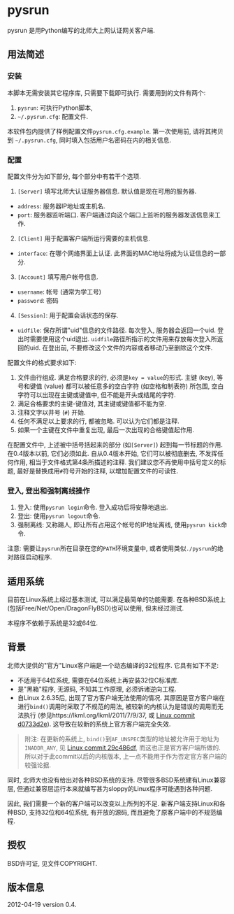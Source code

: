# pysrun 

pysrun 是用Python编写的北师大上网认证网关客户端.


## 用法简述

### 安装

本脚本无需安装其它程序库, 只需要下载即可执行. 需要用到的文件有两个:

1. `pysrun`: 可执行Python脚本,
2. `~/.pysrun.cfg`: 配置文件.

本软件包内提供了样例配置文件`pysrun.cfg.example`. 第一次使用前, 请将其拷贝到
`~/.pysrun.cfg`, 同时填入包括用户名密码在内的相关信息.


### 配置

配置文件分为如下部分, 每个部分中有若干个选项.

1. `[Server]`
填写北师大认证服务器信息. 默认值是现在可用的服务器.
 * `address`: 服务器IP地址或主机名.
 * `port`: 服务器监听端口. 客户端通过向这个端口上监听的服务器发送信息来工作.
2. `[Client]`
用于配置客户端所运行需要的主机信息.
 * `interface`: 在哪个网络界面上认证. 此界面的MAC地址将成为认证信息的一部分.
3. `[Account]`
填写用户帐号信息.
 * `username`: 帐号 (通常为学工号)
 * `password`: 密码
4. `[Session]`: 用于配置会话状态的保存.
 * `uidfile`: 保存所谓"uid"信息的文件路径. 每次登入, 服务器会返回一个uid.
 登出时需要使用这个uid退出. `uidfile`路径所指示的文件用来存放每次登入所返回的uid. 在登出前, 不要修改这个文件的内容或者移动乃至删除这个文件.

配置文件的格式要求如下:

1. 文件由行组成. 满足合格要求的行, 必须是`key = value`的形式. 主键 (key), 等号和键值 (value) 都可以被任意多的空白字符 (如空格和制表符) 所包围, 空白字符可以出现在主键或键值中, 但不能是开头或结尾的字符.
2. 满足合格要求的主键-键值对, 其主键或键值都不能为空.
3. 注释文字以井号 (`#`) 开始.
4. 任何不满足以上要求的行, 都被忽略. 可以认为它们都是注释.
5. 如果一个主键在文件中重复出现, 最后一次出现的合格键值起作用.

在配置文件中, 上述被中括号括起来的部分 (如`[Server]`) 起到每一节标题的作用.  在0.4版本以前, 它们必须如此.  自从0.4版本开始, 它们可以被彻底删去, 不发挥任何作用, 相当于文件格式第4条所描述的注释.  我们建议您不再使用中括号定义的标题, 最好是替换成用`#`符号开始的注释, 以增加配置文件的可读性.


### 登入, 登出和强制离线操作

1. 登入: 使用`pysrun login`命令. 登入成功后将安静地退出.
2. 登出: 使用`pysrun logout`命令.
3. 强制离线: 又称踢人, 即让所有占用这个帐号的IP地址离线, 使用`pysrun kick`命令.

注意: 需要让`pysrun`所在目录在您的`PATH`环境变量中, 或者使用类似`./pysrun`的绝对路径启动程序.


## 适用系统

目前在Linux系统上经过基本测试, 可以满足最简单的功能需要. 在各种BSD系统上(包括Free/Net/Open/DragonFlyBSD)也可以使用, 但未经过测试.

本程序不依赖于系统是32或64位.


## 背景

北师大提供的"官方"Linux客户端是一个动态编译的32位程序. 它具有如下不足:

* 不适用于64位系统, 需要在64位系统上再安装32位C标准库.
* 是"黑箱"程序, 无源码, 不知其工作原理, 必须诉诸逆向工程.
* 自Linux 2.6.35后, 出现了官方客户端无法使用的情况. 其原因是官方客户端在进行`bind()`调用时采取了不规范的用法, 被较新的内核认为是错误的调用而无法执行 (参见https://lkml.org/lkml/2011/7/9/37, 或 [Linux commit d0733d2e][d0733d2e]). 这导致在较新的系统上官方客户端完全失效.

> 附注: 在更新的系统上, `bind()`到`AF_UNSPEC`类型的地址被允许用于地址为`INADDR_ANY`, 见 [Linux commit 29c486df][29c486df], 而这也正是官方客户端所做的. 所以对于此commit以后的内核版本, 上一点不能用于作为否定官方客户端的较强论据.

同时, 北师大也没有给出对各种BSD系统的支持. 尽管很多BSD系统建有Linux兼容层, 但通过兼容层运行本来就编写甚为sloppy的Linux程序可能遇到各种问题.

因此, 我们需要一个新的客户端可以改变以上所列的不足. 新客户端支持Linux和各种BSD,
支持32位和64位系统, 有开放的源码, 而且避免了原客户端中的不规范编程.


## 授权

BSD许可证, 见文件COPYRIGHT.


[d0733d2e]: https://github.com/torvalds/linux/commit/d0733d2e29b652b2e7b1438ececa732e4eed98eb "Linux commit d0733d2e29b652b2e7b1438ececa732e4eed98eb"
[29c486df]: https://github.com/torvalds/linux/commit/29c486df6a208432b370bd4be99ae1369ede28d8 "Linux commit 29c486df6a208432b370bd4be99ae1369ede28d8"


## 版本信息

2012-04-19 version 0.4.
